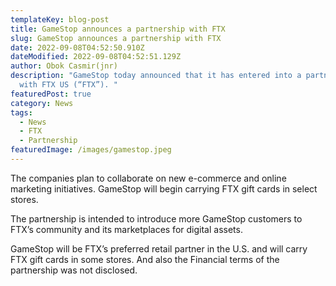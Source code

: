 ```yaml
---
templateKey: blog-post
title: GameStop announces a partnership with FTX
slug: GameStop announces a partnership with FTX
date: 2022-09-08T04:52:50.910Z
dateModified: 2022-09-08T04:52:51.129Z
author: Obok Casmir(jnr)
description: "GameStop today announced that it has entered into a partnership
  with FTX US (“FTX”). "
featuredPost: true
category: News
tags:
  - News
  - FTX
  - Partnership
featuredImage: /images/gamestop.jpeg
---
```

The companies plan to collaborate on new e-commerce and online marketing initiatives. GameStop will begin carrying FTX gift cards in select stores.

The partnership is intended to introduce more GameStop customers to FTX’s community and its marketplaces for digital assets.

GameStop will be FTX’s preferred retail partner in the U.S. and will carry FTX gift cards in some stores. And also the Financial terms of the partnership was not disclosed.